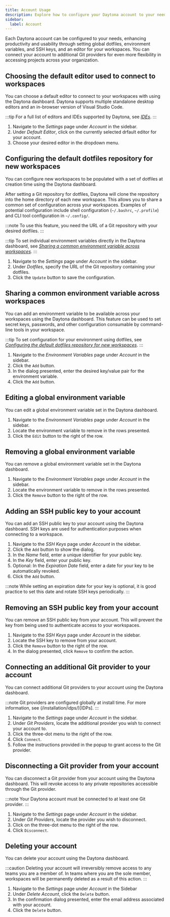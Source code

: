 ```yaml
---
title: Account Usage
description: Explore how to configure your Daytona account to your needs.
sidebar:
  label: Account
---
```


Each Daytona account can be configured to your needs, enhancing productivity and usability through setting global dotfiles, environment variables, and SSH keys, and an editor for your workspaces.
You can connect your account to additional Git providers for even more flexibility in accessing projects across your organization.

## Choosing the default editor used to connect to workspaces
You can choose a default editor to connect to your workspaces with using the Daytona dashboard.
Daytona supports multiple standalone desktop editors and an in-browser version of Visual Studio Code.

:::tip
For a full list of editors and IDEs supported by Daytona, see *[IDEs](/usage/ides)*.
:::

1. Navigate to the *Settings* page under *Account* in the sidebar.
2. Under *Default Editor*, click on the currently selected drfault editor for your account.
3. Choose your desired editor in the dropdown menu.

## Configuring the default dotfiles repository for new workspaces
You can configure new workspaces to be populated with a set of dotfiles at creation time using the Daytona dashboard.

After setting a Git repository for dotfiles, Daytona will clone the repository into the home directory of each new workspace.
This allows you to share a common set of configuration across your workspaces.
Examples of potential configuration include shell configuration (`~/.bashrc`, `~/.profile`) and CLI tool configuration in `~/.config/`.

:::note
To use this feature, you need the URL of a Git repository with your desired dotfiles.
:::

:::tip
To set individual environment variables directly in the Daytona dashboard, see *[Sharing a common environment variable across workspaces](#sharing-a-common-environment-variable-across-workspaces)*.
:::

1. Navigate to the *Settings* page under *Account* in the sidebar.
2. Under *Dotfiles*, specify the URL of the Git repository containing your dotfiles.
3. Click the `Update` button to save the configuration.

## Sharing a common environment variable across workspaces
You can add an environment variable to be available across your workspaces using the Daytona dashboard.
This feature can be used to set secret keys, passwords, and other configuration consumable by command-line tools in your workspace.

:::tip
To set configuration for your environment using dotfiles, see *[Configuring the default dotfiles repository for new workspaces](#configuring-the-default-dotfiles-repository-for-new-workspaces)*.
:::

1. Navigate to the *Environment Variables* page under *Account* in the sidebar.
2. Click the `Add` button.
3. In the dialog presented, enter the desired key/value pair for the environment variable.
4. Click the `Add` button.

## Editing a global environment variable
You can edit a global environment variable set in the Daytona dashboard.

1. Navigate to the *Environment Variables* page under *Account* in the sidebar.
2. Locate the environment variable to remove in the rows presented.
3. Click the `Edit` button to the right of the row.

## Removing a global environment variable
You can remove a global environment variable set in the Daytona dashboard.

1. Navigate to the *Environment Variables* page under *Account* in the sidebar.
2. Locate the environment variable to remove in the rows presented.
3. Click the `Remove` button to the right of the row.

## Adding an SSH public key to your account
You can add an SSH public key to your account using the Daytona dashboard.
SSH keys are used for authentication purposes when connecting to a workspace.

1. Navigate to the *SSH Keys* page under *Account* in the sidebar.
2. Click the `Add` button to show the dialog.
3. In the *Name* field, enter a unique identifier for your public key.
4. In the *Key* field, enter your public key.
5. Optional: In the *Expiration Date* field, enter a date for your key to be automatically revoked.
6. Click the `Add` button.

:::note
While setting an expiration date for your key is optional, it is good practice to set this date and rotate SSH keys periodically.
:::

## Removing an SSH public key from your account
You can remove an SSH public key from your account.
This will prevent the key from being used to authenticate access to your workspaces.

1. Navigate to the *SSH Keys* page under *Account* in the sidebar.
2. Locate the SSH key to remove from your account.
3. Click the `Remove` button to the right of the row.
4. In the dialog presented, click `Remove` to confirm the action.

## Connecting an additional Git provider to your account
You can connect additional Git providers to your account using the Daytona dashboard.

:::note
Git providers are configured globally at install time.
For more information, see (/installation/idps/)[IDPs].
:::

1. Navigate to the *Settings* page under *Account* in the sidebar.
2. Under *Git Providers*, locate the additional provider you wish to connect your account to.
3. Click the three-dot menu to the right of the row.
4. Click `Connect`.
5. Follow the instructions provided in the popup to grant access to the Git provider.

## Disconnecting a Git provider from your account
You can disconnect a Git provider from your account using the Daytona dashboard.
This will revoke access to any private repositories accessible through the Git provider.

:::note
Your Daytona account must be connected to at least one Git provider.
:::

1. Navigate to the *Settings* page under *Account* in the sidebar.
2. Under *Git Providers*, locate the provider you wish to disconnect.
3. Click on the three-dot menu to the right of the row.
4. Click `Disconnect`.

## Deleting your account
You can delete your account using the Daytona dashboard.

:::caution
Deleting your account will irreversibly remove access to any teams you are a member of.
In teams where you are the sole member, workspaces will be permanently deleted as a result of this action.
:::

1. Navigate to the *Settings* page under *Account* in the Sidebar
2. Under *Delete Account*, click the `Delete` button.
3. In the confirmation dialog presented, enter the email address associated with your account.
4. Click the `Delete` button.
